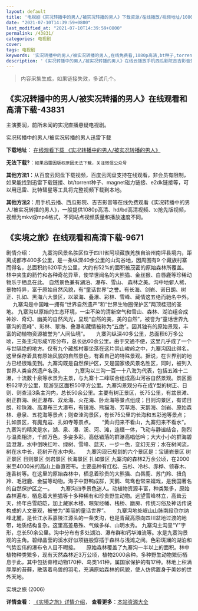 ```yaml
---
layout: default
title: '电视剧《实况转播中的男人/被实况转播的男人》下载资源/在线播放/视频地址/1080p/高清/蓝光'
date: "2021-07-10T14:39:59+0800"
last_modified_at: "2021-07-10T14:39:59+0800"
permalink: /43831/
categories: 电视剧
cover:
tags: 电视剧
keywords: '实况转播中的男人/被实况转播的男人,在线免费看,1080p高清,bt种子,torrent,百度云盘,magnet,磁力链,迅雷下载资源'
description: '《实况转播中的男人/被实况转播的男人》在线云播放手机西瓜影院吉吉影音免费看，1080p高清bd/hd未删减完整版和tc抢先枪版，mkv/mp4格式，附带bt/torrent种子、magnet/磁力链、百度云盘、网盘资源迅雷下载链接'
---
```


>内容采集生成，如果链接失效，多试几个。


## 《实况转播中的男人/被实况转播的男人》在线观看和高清下载-43831

主演要润，前所未闻的实况直播悬疑电视剧。


实况转播中的男人/被实况转播的男人迅雷下载

**下载地址**： [在线观看下载 《实况转播中的男人/被实况转播的男人》](https://www.993dy.com//vod-detail-id-8098.html) 


**无法下载?**：`如果迅雷因版权原因无法下载，关注微信公众号 `

**其他方法1**：从百度云网盘下载视频，百度云网盘支持在线观看，非会员有限制，如果能找到迅雷下载链接、bt/torrent种子、magnet磁力链接、e2dk链接等，可以用迅雷、比特彗星等工具将完整视频下载到本地。

**其他方法2**：用手机云播、西瓜影院、吉吉影音等在线免费观看《实况转播中的男人/被实况转播的男人》，一般提供1080p高清、hd/bd高清视频、tc抢先版视频，视频为mkv或mp4格式，不同站点视频质量和播放速度不同。


## 《实境之旅》在线观看和高清下载-9671

剧情介绍：　　九寨沟风景名胜区位于四川省阿坝藏族羌族自治州南坪县境内，距离成都市400多公里，是一条纵深40余公里的山沟谷地，因周围有9 个藏族村寨而得名，总面积约620平方公里，大约有52%的面积被茂密的原始森林所覆盖。林中夹生的箭竹和各种奇花异草，使举世闻名的大熊猫、金丝猴、白唇鹿等珍稀动物乐于栖息在此。 自然景色兼有湖泊、瀑布、雪山、 森林之美。沟中地僻人稀，景物特异，富于原始自然风貌，有“童话世界”之誉。有长海、剑岩、诺日朗、树正、扎如、黑海六大景区，以翠海、叠瀑、彩林、雪峰、藏情这五绝而驰名中外。  　九寨沟是中国唯一拥有“世界自然遗产”和“世界生物圈保护区”两顶桂冠的圣地。 九寨沟以原始的生态环境，一尘不染的清新空气和雪山、森林、湖泊组合成神妙、奇幻、幽美的自然风光，显现“自然的美，美的自然”，被誉为“童话世界九寨沟的高峰”、彩林、翠海、叠瀑和藏情被称为“五绝”。因其独有的原始景观，丰富的动植物资源被誉为“人间仙境”。  　九寨沟纵深40多公里，总面积6万多公顷，三条主沟形成Y形分布，总长达60余公里。由于交通不便，这里几乎成了一个与世隔绝的地方。仅有九个藏族村寨坐落在这片崇山峻岭之中，九寨沟因此得名。这里保存着具有原始风貌的自然景色，有着自己的特殊景观。据说，在世界别的地方已经很难见到。九寨沟既是自然保护区，又是国家级风景名胜区，同时，被列入世界人类自然遗产名录。 　　九寨沟以三沟一百一十八海为代表，包括五滩十二瀑，十流数十泉等水景为主景，与九寨十二峰联合组成高山河谷自然景观。景区面积62平方公里，现游览区面积50平方公里。九寨沟景观分布在成Y型的树正、日则、则查洼3条主沟内，总长50余公里。主要有树正景区，长75公里，有盆景滩、树正群海、树正瀑布、双龙海、火花海、卧龙海等景点组成；日则沟景区，有诺日朗、珍珠滩、高瀑布三大瀑布，有镜海、熊猫海、芳草海、天鹅海、剑岩、原始森林、悬泉、五花海等景点；则查洼沟景区，有长75公里的长海和五彩池等景点；扎如景区，有魔鬼岩、扎如寺等景点。  　“黄山归来不看山，九寨归来不看水”。九寨沟的精灵是水，湖、泉、瀑、溪、河、滩，连缀一体，飞动与静谧结合，刚烈与温柔相济，千颜万色，多姿多彩。高低错落的群瀑高唱低吟；大大小小的群海碧蓝澄澈，水中倒映红叶、绿树、雪峰、蓝天，一步一色，变幻无穷；水在树间流，树在水中长，花树开在水中央。  　九寨沟现已规划的六个景区是：宝镜岩景区 树正景区 日则景区 剑岩景区 长海景区 扎如景区 九寨沟的森林2万余公顷，在2000米至4000米的高山上垂直密布。主要品种有红松、云杉、冷杉、赤桦、领春木、连香树等。在这里的原始森林中，栖息着珍贵的大熊猫、白唇鹿、苏门羚、扭角羚、毛冠鹿、金猫等动物。海子中野鸭成群，天鹅、鸳鸯也常来嬉戏，是我国著名的自然保护区之一。  　九寨沟四季景色迷人。动植物资源丰富，种类繁多，原始森林遍布，栖息着大熊猫等十多种稀有和珍贵野生动物。远望雪峰林立，高耸云天，终年白雪皑皑，加上藏家木楼、晾架经幡、栈桥、磨房、传统习俗及神话传说构成的人文景观，被誉为“美丽的童话世界”。  　九寨沟地处岷山山脉南段尕尔纳峰北麓，是长江水系嘉陵江源头的一条支沟，也是青藏高原向四川盆地过渡的地带，地质结构复杂。这里高差悬殊、气候多样、山明水秀。 九寨沟主沟呈“Y”字形，总长50余公里。沟中分布有多处湖泊、瀑布群和钙华滩流等。水是九寨沟景观的主角。碧绿晶莹的溪水好似项链般穿插于森林与浅滩之间。色彩斑斓的湖泊和气势宏伟的瀑布令人目不暇接。  　原始森林覆盖了九寨沟一半以上的面积。林中植物种类繁多，现有天然森林近3万公顷，植物2000余种。多种野生动物繁衍栖息于此，其中包括脊椎动物170种、鸟类141种，属国家保护的有17种。林地上积满厚厚的苔藓，散落着鸟兽的羽毛，充满原始森林的风貌，使人仿佛置身于美妙的世外天地。


实境之旅 (2006)

**详情查看**： [《实境之旅》详情介绍](/movie/9671/)， **查看更多**：[本站资源大全](/movie/t/all/)

